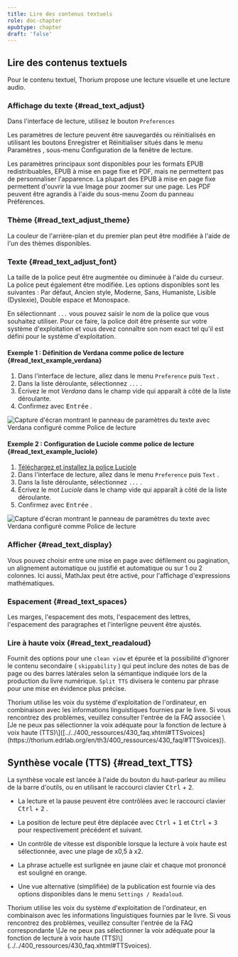 ```yaml
---
title: Lire des contenus textuels
role: doc-chapter
epubtype: chapter
draft: 'false'
---
```


## Lire des contenus textuels

Pour le contenu textuel, Thorium propose une lecture visuelle et une lecture audio.

### Affichage du texte {#read_text_adjust}

Dans l'interface de lecture, utilisez le bouton `Preferences` <img src="../../resources/images/icons3/textarea-icon.svg" role="presentation" alt=""/>

Les paramètres de lecture peuvent être sauvegardés ou réinitialisés en utilisant les boutons <span class="ui_button">Enregistrer</span> et <span class="ui_button">Réinitialiser</span> situés dans le menu <span class="ui_button">Paramètres</span> , sous-menu <span class="ui_button">Configuration</span> de la fenêtre de lecture.

Les paramètres principaux sont disponibles pour les formats EPUB redistribuables, EPUB à mise en page fixe et PDF, mais ne permettent pas de personnaliser l'apparence. La plupart des EPUB à mise en page fixe permettent d'ouvrir la vue Image pour zoomer sur une page. Les PDF peuvent être agrandis à l'aide du sous-menu Zoom du panneau Préférences.

### Thème {#read_text_adjust_theme}

La couleur de l'arrière-plan et du premier plan peut être modifiée à l'aide de l'un des thèmes disponibles.

### Texte {#read_text_adjust_font}

La taille de la police peut être augmentée ou diminuée à l'aide du curseur. La police peut également être modifiée. Les options disponibles sont les suivantes : Par défaut, Ancien style, Moderne, Sans, Humaniste, Lisible (Dyslexie), Double espace et Monospace.

En sélectionnant `...` vous pouvez saisir le nom de la police que vous souhaitez utiliser. Pour ce faire, la police doit être présente sur votre système d'exploitation et vous devez connaître son nom exact tel qu'il est défini pour le système d'exploitation.

<h4 >Exemple 1 : Définition de Verdana comme police de lecture {#read_text_example_verdana}</h4>
<ol>
<li>Dans l'interface de lecture, allez dans le menu <code>Preference</code> puis <code>Text</code> .</li>
<li>Dans la liste déroulante, sélectionnez <code>...</code> .</li>
<li>Écrivez le mot <em>Verdana</em> dans le champ vide qui apparaît à côté de la liste déroulante.</li>
<li>Confirmez avec <kbd>Entrée</kbd> .</li>
</ol>
<p ><img src="../../resources/images/local-fr/thorium-verdana.png" alt="Capture d'écran montrant le panneau de paramètres du texte avec Verdana configuré comme Police de lecture" class=""/></p>
<h4 >Exemple 2 : Configuration de Luciole comme police de lecture {#read_text_example_luciole}</h4>
<ol>
<li><a href="https://www.luciole-vision.com/#download">Téléchargez et installez la police Luciole</a></li>
<li>Dans l'interface de lecture, allez dans le menu <code>Preference</code> puis <code>Text</code> .</li>
<li>Dans la liste déroulante, sélectionnez <code>...</code> .</li>
<li>Écrivez le mot <em>Luciole</em> dans le champ vide qui apparaît à côté de la liste déroulante.</li>
<li>Confirmez avec <kbd>Entrée</kbd> .</li>
</ol>
<p ><img src="../../resources/images/local-fr/thorium-luciole.png" alt="Capture d'écran montrant le panneau de paramètres du texte avec Verdana configuré comme Police de lecture" class=""/></p>


### Afficher {#read_text_display}

Vous pouvez choisir entre une mise en page avec défilement ou pagination, un alignement automatique ou justifié et automatique ou sur 1 ou 2 colonnes. Ici aussi, MathJax peut être activé, pour l'affichage d'expressions mathématiques.

### Espacement {#read_text_spaces}

Les marges, l'espacement des mots, l'espacement des lettres, l'espacement des paragraphes et l'interligne peuvent être ajustés.

### Lire à haute voix {#read_text_readaloud}

Fournit des options pour une `clean view` et épurée et la possibilité d'ignorer le contenu secondaire ( `skippability` ) qui peut inclure des notes de bas de page ou des barres latérales selon la sémantique indiquée lors de la production du livre numérique. `Split TTS` divisera le contenu par phrase pour une mise en évidence plus précise.

<div class="info"> Thorium utilise les voix du système d'exploitation de l'ordinateur, en combinaison avec les informations linguistiques fournies par le livre. Si vous rencontrez des problèmes, veuillez consulter l'entrée de la FAQ associée \[Je ne peux pas sélectionner la voix adéquate pour la fonction de lecture à voix haute (TTS)\]([../../400_ressources/430_faq.xhtml#TTSvoices](https://thorium.edrlab.org/en/th3/400_ressources/430_faq/#TTSvoices)).</div>

## Synthèse vocale (TTS) {#read_text_TTS}

La synthèse vocale est lancée à l'aide du bouton du haut-parleur au milieu de la barre d'outils, ou en utilisant le raccourci clavier <kbd>Ctrl</kbd> + <kbd>2</kbd>.

- La lecture et la pause peuvent être contrôlées avec le raccourci clavier <kbd>Ctrl</kbd> + <kbd>2</kbd> .

- La position de lecture peut être déplacée avec <kbd>Ctrl</kbd> + <kbd>1</kbd> et <kbd>Ctrl</kbd> + <kbd>3</kbd> pour respectivement précédent et suivant.

- Un contrôle de vitesse est disponible lorsque la lecture à voix haute est sélectionnée, avec une plage de x0,5 à x2.

- La phrase actuelle est surlignée en jaune clair et chaque mot prononcé est souligné en orange.

- Une vue alternative (simplifiée) de la publication est fournie via des options disponibles dans le menu `Settings / Readaloud`.

<div class="info"> Thorium utilise les voix du système d'exploitation de l'ordinateur, en combinaison avec les informations linguistiques fournies par le livre. Si vous rencontrez des problèmes, veuillez consulter l'entrée de la FAQ correspondante \[Je ne peux pas sélectionner la voix adéquate pour la fonction de lecture à voix haute (TTS)\](../../400_ressources/430_faq.xhtml#TTSvoices).</div>
